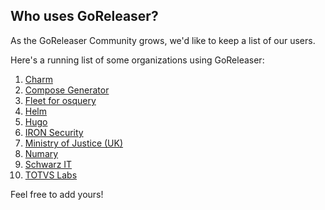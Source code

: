 ## Who uses GoReleaser?

As the GoReleaser Community grows, we'd like to keep a list of our users.

Here's a running list of some organizations using GoReleaser:

1. [Charm](https://charm.sh)
1. [Compose Generator](https://www.compose-generator.com)
2. [Fleet for osquery](https://fleetdm.com)
3. [Helm](https://helm.sh)
4. [Hugo](https://gohugo.io/)
5. [IRON Security](https://iron.security)
6. [Ministry of Justice (UK)](https://mojdigital.blog.gov.uk/)
7. [Numary](https://numary.com)
8. [Schwarz IT](https://jobs.schwarz/)
9. [TOTVS Labs](https://totvslabs.com)

Feel free to add yours!

<!--
Hey! Thanks for looking into this file!
If you're going to edit it, please:
- keep a-z ordering :)
- edit only the USERS.md file at the repository's root folder
- /www/docs/users.md is auto-copied from /USERS.md
-->
